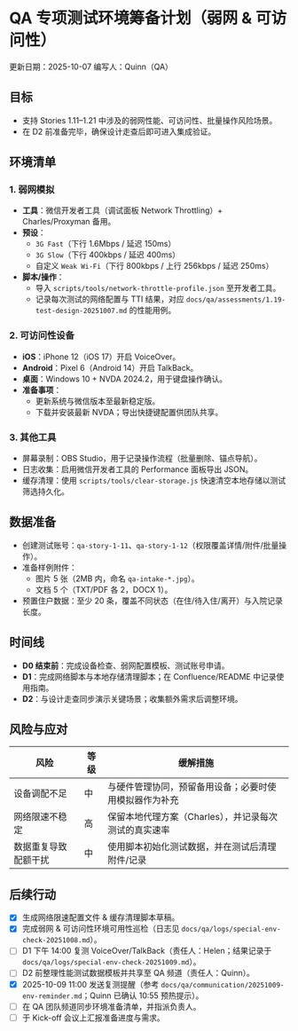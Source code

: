 # QA 专项测试环境筹备计划（弱网 & 可访问性）

更新日期：2025-10-07
编写人：Quinn（QA）

## 目标
- 支持 Stories 1.11–1.21 中涉及的弱网性能、可访问性、批量操作风险场景。
- 在 D2 前准备完毕，确保设计走查后即可进入集成验证。

## 环境清单

### 1. 弱网模拟
- **工具**：微信开发者工具（调试面板 Network Throttling）+ Charles/Proxyman 备用。
- **预设**：
  - `3G Fast`（下行 1.6Mbps / 延迟 150ms）
  - `3G Slow`（下行 400kbps / 延迟 400ms）
  - 自定义 `Weak Wi-Fi`（下行 800kbps / 上行 256kbps / 延迟 250ms）
- **脚本/操作**：
  - 导入 `scripts/tools/network-throttle-profile.json` 至开发者工具。
  - 记录每次测试的网络配置与 TTI 结果，对应 `docs/qa/assessments/1.19-test-design-20251007.md` 的性能用例。

### 2. 可访问性设备
- **iOS**：iPhone 12（iOS 17）开启 VoiceOver。
- **Android**：Pixel 6（Android 14）开启 TalkBack。
- **桌面**：Windows 10 + NVDA 2024.2，用于键盘操作确认。
- **准备事项**：
  - 更新系统与微信版本至最新稳定版。
  - 下载并安装最新 NVDA；导出快捷键配置供团队共享。

### 3. 其他工具
- 屏幕录制：OBS Studio，用于记录操作流程（批量删除、锚点导航）。
- 日志收集：启用微信开发者工具的 Performance 面板导出 JSON。
- 缓存清理：使用 `scripts/tools/clear-storage.js` 快速清空本地存储以测试筛选持久化。

## 数据准备
- 创建测试账号：`qa-story-1-11`、`qa-story-1-12`（权限覆盖详情/附件/批量操作）。
- 准备样例附件：
  - 图片 5 张（2MB 内，命名 `qa-intake-*.jpg`）。
  - 文档 5 个（TXT/PDF 各 2，DOCX 1）。
- 预置住户数据：至少 20 条，覆盖不同状态（在住/待入住/离开）与入院记录长度。

## 时间线
- **D0 结束前**：完成设备检查、弱网配置模板、测试账号申请。
- **D1**：完成网络脚本与本地存储清理脚本；在 Confluence/README 中记录使用指南。
- **D2**：与设计走查同步演示关键场景；收集额外需求后调整环境。

## 风险与应对
| 风险 | 等级 | 缓解措施 |
| ---- | ---- | -------- |
| 设备调配不足 | 中 | 与硬件管理协同，预留备用设备；必要时使用模拟器作为补充 |
| 网络限速不稳定 | 高 | 保留本地代理方案（Charles），并记录每次测试的真实速率 |
| 数据重复导致配额干扰 | 中 | 使用脚本初始化测试数据，并在测试后清理附件/记录 |

## 后续行动
- [x] 生成网络限速配置文件 & 缓存清理脚本草稿。
- [x] 完成弱网 & 可访问性环境可用性巡检（日志见 `docs/qa/logs/special-env-check-20251008.md`）。
- [ ] D1 下午 14:00 复测 VoiceOver/TalkBack（责任人：Helen；结果记录于 `docs/qa/logs/special-env-check-20251009.md`）。
- [ ] D2 前整理性能测试数据模板并共享至 QA 频道（责任人：Quinn）。
- [x] 2025-10-09 11:00 发送复测提醒（参考 `docs/qa/communication/20251009-env-reminder.md`；Quinn 已确认 10:55 预热提示）。
- [ ] 在 QA 团队频道同步环境准备清单，并指派负责人。
- [ ] 于 Kick-off 会议上汇报准备进度与需求。
